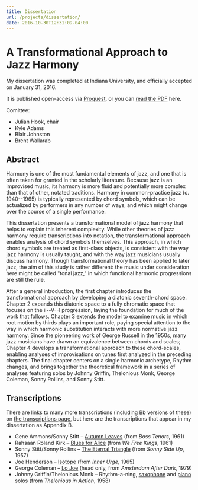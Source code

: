 ```yaml
---
title: Dissertation
url: /projects/dissertation/
date: 2016-10-30T12:31:09-04:00
---
```


# A Transformational Approach to Jazz Harmony

My dissertation was completed at Indiana University, and officially accepted
on January 31, 2016.

It is published open-access via
[Proquest](http://search.proquest.com/pqdtglobal/docview/1760176262/abstract/8CA05D0E2FFC4E13PQ/3),
or you can [read the PDF](//files.mcclimon.org/projects/dissertation.pdf) here.



Comittee:

- Julian Hook, chair
- Kyle Adams
- Blair Johnston
- Brent Wallarab

## Abstract


Harmony is one of the most fundamental elements of jazz, and one that is often
taken for granted in the scholarly literature. Because jazz is an improvised
music, its harmony is more fluid and potentially more complex than that of
other, notated traditions. Harmony in common-practice jazz (c. 1940--1965) is
typically represented by chord symbols, which can be actualized by performers
in any number of ways, and which might change over the course of a single
performance.

This dissertation presents a transformational model of jazz harmony that helps
to explain this inherent complexity. While other theories of jazz harmony
require transcriptions into notation, the transformational approach enables
analysis of chord symbols themselves. This approach, in which chord symbols
are treated as first-class objects, is consistent with the way jazz harmony is
usually taught, and with the way jazz musicians usually discuss harmony.
Though transformational theory has been applied to later jazz, the aim of this
study is rather different: the music under consideration here might be called
"tonal jazz," in which functional harmonic progressions are still the rule.

After a general introduction, the first chapter introduces the
transformational approach by developing a diatonic seventh-chord space.
Chapter 2 expands this diatonic space to a fully chromatic space that focuses
on the ii--V--I progression, laying the foundation for much of the work that
follows. Chapter 3 extends the model to examine music in which root motion by
thirds plays an important role, paying special attention to the way in which
harmonic substitution interacts with more normative jazz harmony. Since the
pioneering work of George Russell in the 1950s, many jazz musicians have drawn
an equivalence between chords and scales; Chapter 4 develops a
transformational approach to these chord-scales, enabling analyses of
improvisations on tunes first analyzed in the preceding chapters. The final
chapter centers on a single harmonic archetype, Rhythm changes, and brings
together the theoretical framework in a series of analyses featuring solos by
Johnny Griffin, Thelonious Monk, George Coleman, Sonny Rollins, and Sonny
Stitt.

## Transcriptions

There are links to many more transcriptions (including Bb versions of these)
on [the transcriptions page](/projects/transcriptions), but here are the
transcriptions that appear in my dissertation as Appendix B.

- Gene Ammons/Sonny Stitt –
  [Autumn Leaves](//files.mcclimon.org/transcriptions/autumn-leaves-C.pdf)
  (from *Boss Tenors*, 1961)
- Rahsaan Roland Kirk –
  [Blues for Alice](//files.mcclimon.org/transcriptions/blues-for-alice-C.pdf)
  (from *We Free Kings*, 1961)
- Sonny Stitt/Sonny Rollins –
  [The Eternal Triangle](//files.mcclimon.org/transcriptions/eternal-triangle-C.pdf)
  (from *Sonny Side Up*, 1957)
- Joe Henderson –
  [Isotope](//files.mcclimon.org/transcriptions/isotope-C.pdf)
  (from *Inner Urge*, 1965)
- George Coleman –
  [Lo Joe](//files.mcclimon.org/transcriptions/lo-joe.pdf)
  (head only, from *Amsterdam After Dark*, 1979)
- Johnny Griffin/Thelonious Monk – Rhythm-a-ning,
  [saxophone](//files.mcclimon.org/transcriptions/rhythm-a-ning-sax-C.pdf) and [piano](//files.mcclimon.org/transcriptions/rhythm-a-ning-monk.pdf) solos (from *Thelonious in Action*, 1958)
